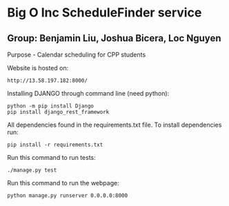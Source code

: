 # Big O Inc ScheduleFinder service
## Group: Benjamin Liu, Joshua Bicera, Loc Nguyen

Purpose - Calendar scheduling for CPP students

Website is hosted on:
```
http://13.58.197.182:8000/
```
Installing DJANGO through command line (need python):
```
python -m pip install Django
pip install django_rest_framework
```

All dependencies found in the requirements.txt file. To install dependencies run:
```
pip install -r requirements.txt
```

Run this command to run tests:
```
./manage.py test
```

Run this command to run the webpage:
```
python manage.py runserver 0.0.0.0:8000
```

